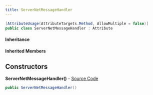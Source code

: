 ```yaml
---
title: ServerNetMessageHandler
---
```


```csharp
[AttributeUsage(AttributeTargets.Method, AllowMultiple = false)]
public class ServerNetMessageHandler : Attribute
```

#### Inheritance

#### Inherited Members

## Constructors

**ServerNetMessageHandler()** - [Source Code](https://github.com/swiftly-solution/swiftlys2/blob/main/managed/src/SwiftlyS2.Shared/Modules/NetMessages/NetMessageHandlerAttribute.cs#L5)

```csharp
public ServerNetMessageHandler()
```

